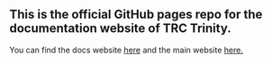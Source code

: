 ## This is the official GitHub pages repo for the documentation website of TRC Trinity.
You can find the docs website [here](docs.trctrinity.com) and the main website [here.](trctrinity.com)
